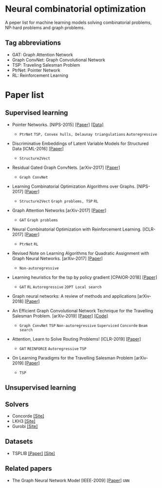# Neural combinatorial optimization
A peper list for machine learning models solving combinatorial problems, NP-hard problems and graph problems.

## Tag abbreviations
* GAT: Graph Attention Network
* Graph ConvNet: Graph Convolutional Network
* TSP: Traveling Salesman Problem
* PtrNet: Pointer Network
* RL: Reinforcement Learning

# Paper list

## Supervised learning
* Pointer Networks. [NIPS-2015] [[Paper]](https://arxiv.org/pdf/1506.03134.pdf) [[Data]](https://drive.google.com/drive/folders/0B2fg8yPGn2TCMzBtS0o4Q2RJaEU)
    * `PtrNet` `TSP, Convex hulls, Delaunay triangulations` `Autoregressive`

* Discriminative Embeddings of Latent Variable Models for Structured Data [ICML-2016] [[Paper]](https://arxiv.org/pdf/1603.05629.pdf)
    * `Structure2Vect`

* Residual Gated Graph ConvNets. [arXiv-2017] [[Paper]](https://arxiv.org/pdf/1711.07553.pdf)
    * `Graph ConvNet`

* Learning Combinatorial Optimization Algorithms over Graphs. [NIPS-2017] [[Paper]](https://arxiv.org/pdf/1704.01665.pdf) 
    * `Structure2Vect` `Graph problems, TSP` `RL`

* Graph Attention Networks [arXiv-2017] [[Paper]](https://arxiv.org/abs/1710.10903)
    * `GAT` `Graph problems`

* Neural Combinatorial Optimization with Reinforcement Learning. [ICLR-2017] [[Paper]](https://arxiv.org/pdf/1611.09940.pdf)
    * `PtrNet` `RL`

* Revised Note on Learning Algorithms for Quadratic Assignment with Graph Neural Networks. [arXiv-2017] [[Paper]](https://arxiv.org/pdf/1706.07450.pdf)
    * `Non-autoregressive`

* Learning heuristics for the tsp by policy gradient [CPAIOR-2018] [[Paper]](https://link.springer.com/chapter/10.1007/978-3-319-93031-2_12)
    * `GAT` `RL` `Autoregressive` `2OPT Local search`

* Graph neural networks: A review of methods and applications [arXiv-2018] [[Paper]](https://arxiv.org/pdf/1812.08434.pdf)

* An Efficient Graph Convolutional Network Technique for the Travelling Salesman Problem. [arXiv-2019] [[Paper]](https://arxiv.org/pdf/1906.01227.pdf) [[Code]](https://github.com/chaitjo/graph-convnet-tsp)
    * `Graph ConvNet` `TSP` `Non-autoregressive` `Superviced` `Concorde` `Beam search`

* Attention, Learn to Solve Routing Problems! [ICLR-2019] [[Paper]](https://arxiv.org/pdf/1803.08475.pdf)
    * `GAT` `REINFORCE` `Autoregressive` `TSP`

* On Learning Paradigms for the Travelling Salesman Problem [arXiv-2019] [[Paper]](https://arxiv.org/pdf/1910.07210.pdf)
    * `TSP`



## Unsupervised learning


## Solvers
* Concorde [[Site]](http://www.math.uwaterloo.ca/tsp/concorde/)
* LKH3 [[Site]](http://akira.ruc.dk/~keld/research/LKH-3/)
* Gurobi [[Site]](https://www.gurobi.com/resource/traveling-salesman-problem/)

## Datasets
* TSPLIB [[Paper]](https://pubsonline.informs.org/doi/abs/10.1287/ijoc.3.4.376) [[Site]](http://elib.zib.de/pub/mp-testdata/tsp/tsplib/tsplib.html)

## Related papers
* The Graph Neural Network Model [IEEE-2009] [[Paper]](https://ieeexplore.ieee.org/document/4700287) `GNN`
